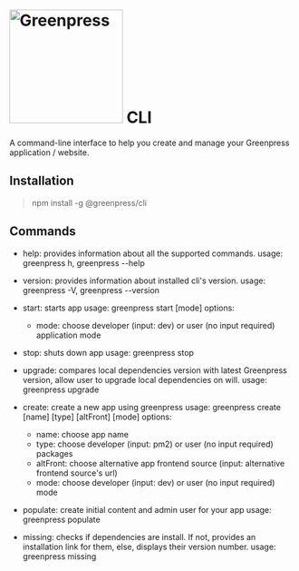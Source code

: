 # <img src="https://www.greenpress.info/logo.png" alt="Greenpress" width="200"/>  CLI

A command-line interface to help you create and manage your Greenpress application / website.

## Installation
> npm install -g @greenpress/cli

## Commands
* help: provides information about all the supported commands.
  usage: greenpress h, greenpress --help

* version: provides information about installed cli's version.
  usage: greenpress -V, greenpress --version

* start: starts app
  usage: greenpress start [mode]
  options:
    * mode: choose developer (input: dev) or user (no input required) application mode

* stop: shuts down app
  usage: greenpress stop

* upgrade: compares local dependencies version with latest Greenpress version, allow user to upgrade local dependencies on will.
  usage: greenpress upgrade

* create: create a new app using greenpress
  usage: greenpress create [name] [type] [altFront] [mode]
  options:
    * name: choose app name
    * type: choose developer (input: pm2) or user (no input required) packages
    * altFront: choose alternative app frontend source (input: alternative frontend source's url)
    * mode: choose developer (input: dev) or user (no input required) mode

* populate: create initial content and admin user for your app
  usage: greenpress populate

* missing: checks if dependencies are install. If not, provides an installation link for them, else, displays their version number.
  usage: greenpress missing
